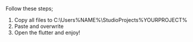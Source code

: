 Follow these steps;

1. Copy all files to C:\Users\%NAME%\StudioProjects\%YOURPROJECT%
2. Paste and overwrite
3. Open the flutter and enjoy!
